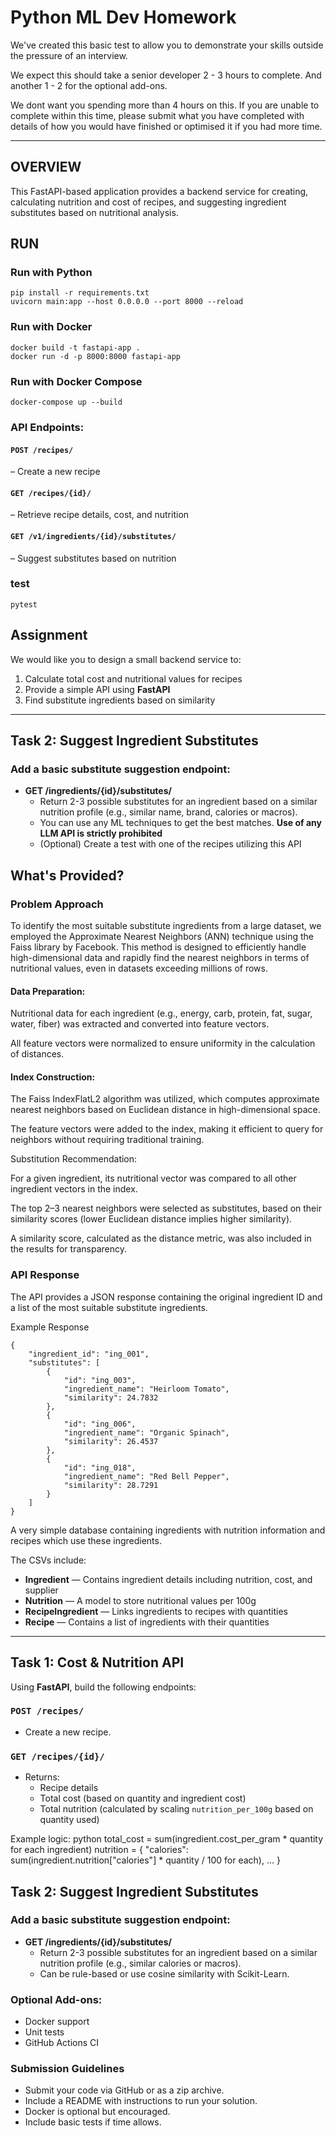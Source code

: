 # Python ML Dev Homework

We've created this basic test to allow you to demonstrate your skills outside the pressure of an interview.

We expect this should take a senior developer 2 - 3 hours to complete. And another 1 - 2 for the optional add-ons. 

We dont want you spending more than 4 hours on this. If you are unable to complete within this time, please submit what you have completed with details of how you would have finished or optimised it if you had more time.

---
## OVERVIEW
This FastAPI-based application provides a backend service for creating, calculating nutrition and cost of recipes, and suggesting ingredient substitutes based on nutritional analysis.
## RUN
### Run with Python
```
pip install -r requirements.txt
uvicorn main:app --host 0.0.0.0 --port 8000 --reload
```
### Run with Docker
```
docker build -t fastapi-app .
docker run -d -p 8000:8000 fastapi-app
```
### Run with Docker Compose
```
docker-compose up --build
```
### API Endpoints:

#### `POST /recipes/`
– Create a new recipe

#### `GET /recipes/{id}/` 
– Retrieve recipe details, cost, and nutrition

#### `GET /v1/ingredients/{id}/substitutes/` 
– Suggest substitutes based on nutrition

### test
```
pytest
```
## Assignment

We would like you to design a small backend service to: 

1. Calculate total cost and nutritional values for recipes
2. Provide a simple API using **FastAPI**
3. Find substitute ingredients based on similarity

---
## Task 2: Suggest Ingredient Substitutes

### Add a basic substitute suggestion endpoint:
- **GET /ingredients/{id}/substitutes/**
  - Return 2-3 possible substitutes for an ingredient based on a similar nutrition profile (e.g., similar name, brand, calories or macros).
  - You can use any ML techniques to get the best matches. **Use of any LLM API is strictly prohibited**
  - (Optional) Create a test with one of the recipes utilizing this API
## What's Provided?

### Problem Approach
To identify the most suitable substitute ingredients from a large dataset, we employed the Approximate Nearest Neighbors (ANN) technique using the Faiss library by Facebook. This method is designed to efficiently handle high-dimensional data and rapidly find the nearest neighbors in terms of nutritional values, even in datasets exceeding millions of rows.

#### Data Preparation:

Nutritional data for each ingredient (e.g., energy, carb, protein, fat, sugar, water, fiber) was extracted and converted into feature vectors.

All feature vectors were normalized to ensure uniformity in the calculation of distances.

#### Index Construction:

The Faiss IndexFlatL2 algorithm was utilized, which computes approximate nearest neighbors based on Euclidean distance in high-dimensional space.

The feature vectors were added to the index, making it efficient to query for neighbors without requiring traditional training.

Substitution Recommendation:

For a given ingredient, its nutritional vector was compared to all other ingredient vectors in the index.

The top 2–3 nearest neighbors were selected as substitutes, based on their similarity scores (lower Euclidean distance implies higher similarity).

A similarity score, calculated as the distance metric, was also included in the results for transparency.

### API Response
The API provides a JSON response containing the original ingredient ID and a list of the most suitable substitute ingredients.

Example Response
```
{
    "ingredient_id": "ing_001",
    "substitutes": [
        {
            "id": "ing_003",
            "ingredient_name": "Heirloom Tomato",
            "similarity": 24.7832
        },
        {
            "id": "ing_006",
            "ingredient_name": "Organic Spinach",
            "similarity": 26.4537
        },
        {
            "id": "ing_018",
            "ingredient_name": "Red Bell Pepper",
            "similarity": 28.7291
        }
    ]
}

```

A very simple database containing ingredients with nutrition information and recipes which use these ingredients.

The CSVs include:

- **Ingredient** — Contains ingredient details including nutrition, cost, and supplier
- **Nutrition** — A model to store nutritional values per 100g
- **RecipeIngredient** — Links ingredients to recipes with quantities
- **Recipe** — Contains a list of ingredients with their quantities

---

## Task 1: Cost & Nutrition API

Using **FastAPI**, build the following endpoints:

### `POST /recipes/`
- Create a new recipe.

### `GET /recipes/{id}/`
- Returns:
  - Recipe details
  - Total cost (based on quantity and ingredient cost)
  - Total nutrition (calculated by scaling `nutrition_per_100g` based on quantity used)

Example logic:
 python
total_cost = sum(ingredient.cost_per_gram * quantity for each ingredient)
nutrition = {
  "calories": sum(ingredient.nutrition["calories"] * quantity / 100 for each),
  ...
}

## Task 2: Suggest Ingredient Substitutes

### Add a basic substitute suggestion endpoint:
- **GET /ingredients/{id}/substitutes/**
  - Return 2-3 possible substitutes for an ingredient based on a similar nutrition profile (e.g., similar calories or macros).
  - Can be rule-based or use cosine similarity with Scikit-Learn.

### Optional Add-ons:
- Docker support
- Unit tests
- GitHub Actions CI

### **Submission Guidelines**
- Submit your code via GitHub or as a zip archive.
- Include a README with instructions to run your solution.
- Docker is optional but encouraged.
- Include basic tests if time allows.